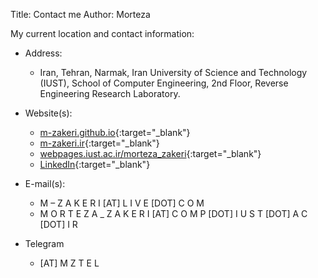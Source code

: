 Title: Contact me
Author: Morteza


My current location and contact information:


* Address: 
   * Iran, Tehran, Narmak, Iran University of Science and Technology (IUST), School of Computer Engineering, 2nd Floor, Reverse Engineering Research Laboratory.


* Website(s): 
   * [m-zakeri.github.io](https://m-zakeri.github.io/){:target="_blank"}
   * [m-zakeri.ir](www.m-zakeri.ir){:target="_blank"}
   * [webpages.iust.ac.ir/morteza_zakeri](http://webpages.iust.ac.ir/morteza_zakeri/){:target="_blank"}
   * [LinkedIn](https://www.linkedin.com/in/mortazazakeri/){:target="_blank"}


* E-mail(s): 
    * M – Z A K E R I [AT] L I V E [DOT] C O M
    * M O R T E Z A _ Z A K E R I [AT] C O M P [DOT] I U S T [DOT] A C [DOT] I R


* Telegram
    * [AT] M Z T E L
  
